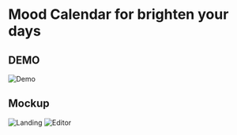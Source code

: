 # Mood Calendar for brighten your days

## DEMO
![Demo](http://g.recordit.co/z8mFLvVkzx.gif)

## Mockup
![Landing](https://github.com/Adalab/formacion-online-life-calendar-anamontiaga/blob/master/mockup/Mockup%20Landing.png)
![Editor](https://github.com/Adalab/formacion-online-life-calendar-anamontiaga/blob/master/mockup/Mockup%20Editor.png)




